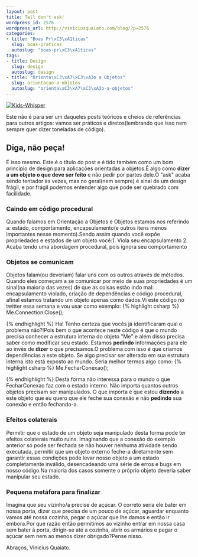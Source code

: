 ```yaml
--- 
layout: post
title: Tell don't ask!
wordpress_id: 2576
wordpress_url: http://viniciusquaiato.com/blog/?p=2576
categories: 
- title: "Boas Pr\xC3\xA1ticas"
  slug: boas-praticas
  autoslug: "boas-pr\xC3\xA1ticas"
tags: 
- title: Design
  slug: design
  autoslug: design
- title: "Orienta\xC3\xA7\xC3\xA3o a Objetos"
  slug: orientacao-a-objetos
  autoslug: "orienta\xC3\xA7\xC3\xA3o-a-objetos"
---
```



[![](http://viniciusquaiato.com/images_posts/Kids-Whisper-150x150.jpg "Kids-Whisper")](http://viniciusquaiato.com/images_posts/Kids-Whisper.jpg)

Este não é para ser um daqueles posts teóricos e cheios de referências para outros artigos: vamos ser práticos e diretos(lembrando que isso nem sempre quer dizer toneladas de código).

## Diga, não peça!
É isso mesmo. Este é o título do post e é tido também como um bom princípio de design para aplicações orientadas a objetos.É algo como **dizer a um objeto o que deve ser feito** e não pedir por partes dele.O "ask" acaba sendo tentador às vezes, mas no geral(nem sempre) é sinal de um design frágil, e por frágil podemos entender algo que pode ser quebrado com facilidade.

### Caindo em código procedural
Quando falamos em Orientação a Objetos e Objetos estamos nos referindo a: estado, comportamento, encapsulamento(e outros itens menos importantes nesse momento).Sendo assim quando você expõe propriedades e estados de um objeto você:1. Viola seu encapsulamento
2. Acaba tendo uma abordagem procedural, pois ignora seu comportamento


### Objetos se comunicam
Objetos falam(ou deveriam) falar uns com os outros através de métodos. Quando eles começam a se comunicar por meio de suas propriedades é um sinal(na maioria das vezes) de que as coisas estão indo mal: encapsulamento violado, criação de dependências e código procedural, afinal estamos tratando um objeto apenas como dados.Vi este código no twitter essa semana e vou usar como exemplo:
{% highlight csharp %}
Me.Connection.Close();
    
{% endhighlight %}
Ha! Tenho certeza que vocês já identificaram qual o problema não?!Pois bem o que acontece neste código é que o mundo precisa conhecer a estrutura interna do objeto "Me" e além disso precisa saber como modificar seu estado. Estamos **pedindo** informações para ele ao invés de **dizer** o que precisamos.O problema com isso é que criamos dependências a este objeto. Se algo precisar ser alterado em sua estrutura interna isto está exposto ao mundo. Seria melhor termos algo como:
{% highlight csharp %}
Me.FecharConexao();
    
{% endhighlight %}
Desta forma não interessa para o mundo o que FecharConexao faz com o estado interno. Não importa quantos outros objetos precisam ser manipulados. O que importa é que estou **dizendo** a este objeto que eu quero que ele feche sua conexão e não **pedindo** sua conexão e então fechando-a.

### Efeitos colaterais
Permitir que o estado de um objeto seja manipulado desta forma pode ter efeitos colaterais muito ruins. Imaginando que a conexão do exemplo anterior só pode ser fechada se não houver nenhuma atividade sendo executada, permitir que um objeto externo feche-a diretamente sem garantir essas condições pode levar nosso objeto a um estado completamente inválido, desencadeando uma série de erros e bugs em nosso código.Na maioria dos casos somente o próprio objeto deveria saber manipular seu estado.

### Pequena metáfora para finalizar
Imagina que seu vizinho/a precise de açúcar. O correto seria ele bater em nossa porta, dizer que precisa de um pouco de açúcar, aguardar enquanto vamos até nossa cozinha, pegar o açúcar que lhe damos e então ir embora.Por que razão então permitimos ao vizinho entrar em nossa casa sem bater à porta, dirigir-se até a cozinha, abrir os armários e pegar o açúcar sem nem ao menos dizer obrigado?Pense nisso.

Abraços,
Vinicius Quaiato.
